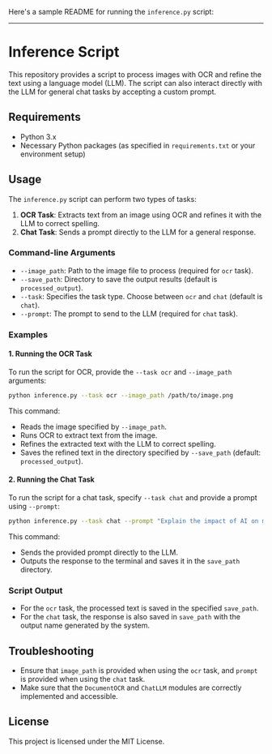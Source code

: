 Here's a sample README for running the `inference.py` script:

---

# Inference Script

This repository provides a script to process images with OCR and refine the text using a language model (LLM). The script can also interact directly with the LLM for general chat tasks by accepting a custom prompt.

## Requirements

- Python 3.x
- Necessary Python packages (as specified in `requirements.txt` or your environment setup)

## Usage

The `inference.py` script can perform two types of tasks:

1. **OCR Task**: Extracts text from an image using OCR and refines it with the LLM to correct spelling.
2. **Chat Task**: Sends a prompt directly to the LLM for a general response.

### Command-line Arguments

- `--image_path`: Path to the image file to process (required for `ocr` task).
- `--save_path`: Directory to save the output results (default is `processed_output`).
- `--task`: Specifies the task type. Choose between `ocr` and `chat` (default is `chat`).
- `--prompt`: The prompt to send to the LLM (required for `chat` task).

### Examples

#### 1. Running the OCR Task

To run the script for OCR, provide the `--task ocr` and `--image_path` arguments:

```bash
python inference.py --task ocr --image_path /path/to/image.png
```

This command:
- Reads the image specified by `--image_path`.
- Runs OCR to extract text from the image.
- Refines the extracted text with the LLM to correct spelling.
- Saves the refined text in the directory specified by `--save_path` (default: `processed_output`).

#### 2. Running the Chat Task

To run the script for a chat task, specify `--task chat` and provide a prompt using `--prompt`:

```bash
python inference.py --task chat --prompt "Explain the impact of AI on modern journalism."
```

This command:
- Sends the provided prompt directly to the LLM.
- Outputs the response to the terminal and saves it in the `save_path` directory.

### Script Output

- For the `ocr` task, the processed text is saved in the specified `save_path`.
- For the `chat` task, the response is also saved in `save_path` with the output name generated by the system.

## Troubleshooting

- Ensure that `image_path` is provided when using the `ocr` task, and `prompt` is provided when using the `chat` task.
- Make sure that the `DocumentOCR` and `ChatLLM` modules are correctly implemented and accessible.

## License

This project is licensed under the MIT License.